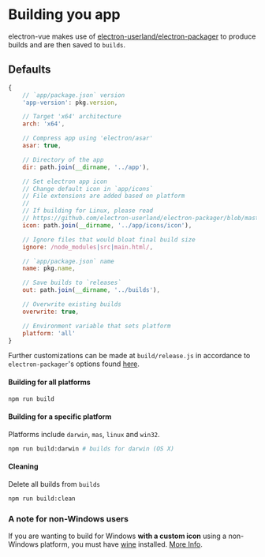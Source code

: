 # Building you app
 electron-vue makes use of [electron-userland/electron-packager](https://github.com/electron-userland/electron-packager) to produce builds and are then saved to `builds`.

## Defaults
```js
{
    // `app/package.json` version
    'app-version': pkg.version,

    // Target 'x64' architecture
    arch: 'x64',

    // Compress app using 'electron/asar'
    asar: true,

    // Directory of the app
    dir: path.join(__dirname, '../app'),

    // Set electron app icon
    // Change default icon in `app/icons`
    // File extensions are added based on platform
    //
    // If building for Linux, please read
    // https://github.com/electron-userland/electron-packager/blob/master/docs/api.md#icon
    icon: path.join(__dirname, '../app/icons/icon'),

    // Ignore files that would bloat final build size
    ignore: /node_modules|src|main.html/,

    // `app/package.json` name
    name: pkg.name,

    // Save builds to `releases`
    out: path.join(__dirname, '../builds'),

    // Overwrite existing builds
    overwrite: true,

    // Environment variable that sets platform
    platform: 'all'
}
  ```
 Further customizations can be made at `build/release.js` in accordance to `electron-packager`'s options found [here](https://github.com/electron-userland/electron-packager/blob/master/docs/api.md#options).


#### Building for all platforms
```bash
npm run build
```

#### Building for a specific platform
 Platforms include `darwin`, `mas`, `linux` and `win32`.
```bash
npm run build:darwin # builds for darwin (OS X)
```

#### Cleaning
 Delete all builds from `builds`
```bash
npm run build:clean
```

### A note for non-Windows users
If you are wanting to build for Windows **with a custom icon** using a non-Windows platform, you must have [wine](https://www.winehq.org/) installed. [More Info](https://github.com/electron-userland/electron-packager#building-windows-apps-from-non-windows-platforms).
